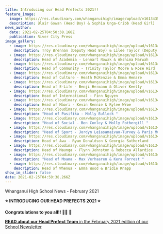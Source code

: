 ```yaml
---
title: Introducing our Head Prefects 2021!!
feature_image:
  image: https://res.cloudinary.com/whanganuihigh/image/upload/v1613435186/prefects/PREFECTS%202021/01_-_Head_of_School_-_Blair_Gowan_and_Sophia_Unga-Cribb_2.jpg
  description: Blair Gowan (Head Boy) & Sophia Unga-Cribb (Head Girl)
news_author:
  date: 2021-02-25T04:50:38.168Z
  publication: River City Press
image_gallery:
  - image: https://res.cloudinary.com/whanganuihigh/image/upload/v1613435185/prefects/PREFECTS%202021/02_-_Deputy_Head_-_Troy_Brennan_and_Lilee_Taylor_2.jpg
    description: Troy Brennan (Deputy Head Boy) & Lilee Taylor (Deputy Head Girl)
  - image: https://res.cloudinary.com/whanganuihigh/image/upload/v1613435186/prefects/PREFECTS%202021/03_-_Head_of_Academia_-_Lennart_Nowak_and_Akshima_Marwah_1.jpg
    description: Head of Academia - Lennart Nowak & Akshima Marwah
  - image: https://res.cloudinary.com/whanganuihigh/image/upload/v1613435186/prefects/PREFECTS%202021/04_-_Head_of_Community_-_Trinity_Taylor_Moore_and_Rose_Hird_4.jpg
    description: Head of Community - Trinity Taylor Moore & Rose Hird
  - image: https://res.cloudinary.com/whanganuihigh/image/upload/v1613435192/prefects/PREFECTS%202021/05_-_Head_of_Culture_-_Heath_McKenzie_and_Emma_Henare_4.jpg
    description: Head of Culture - Heath McKenzie & Emma Henare
  - image: https://res.cloudinary.com/whanganuihigh/image/upload/v1613435193/prefects/PREFECTS%202021/06_-_Head_of_E-Life_-_Benji_Hermann_and_Oliver_Keelty_4.jpg
    description: Head of E-Life - Benji Hermann & Oliver Keelty
  - image: https://res.cloudinary.com/whanganuihigh/image/upload/v1613435193/prefects/PREFECTS%202021/07_-_Head_of_International_-_Finn_Nguyen_2.jpg
    description: Head of International - Finn Nguyen
  - image: https://res.cloudinary.com/whanganuihigh/image/upload/v1613435192/prefects/PREFECTS%202021/08_-_Head_of_Maori_-_Kevin_Rennie_and_Rylee_Wroe_1.jpg
    description: Head of Māori - Kevin Rennie & Rylee Wroe
  - image: https://res.cloudinary.com/whanganuihigh/image/upload/v1613435199/prefects/PREFECTS%202021/09_-_Head_of_Pasifika_-_Molly_Bullock_2.jpg
    description: "Head of Pasifika - Molly Bullock "
  - image: https://res.cloudinary.com/whanganuihigh/image/upload/v1613435199/prefects/PREFECTS%202021/10_-_Head_of_Social_-_Ben_Conley_and_Molly_Fothergill_3.jpg
    description: "Head of Social - Ben Conley & Molly Fothergill "
  - image: https://res.cloudinary.com/whanganuihigh/image/upload/v1613435199/prefects/PREFECTS%202021/11_-_Head_of_Sport_-_Jordyn_Leiasamaivao-Turvey_and_Paris_Munro_2.jpg
    description: "Head of Sport - Jordyn Leiasamaivao-Turvey & Paris Munro "
  - image: https://res.cloudinary.com/whanganuihigh/image/upload/v1613435199/prefects/PREFECTS%202021/12_-_Heads_of_Awa_-_Ryan_Donaldson_and_Georgia_Sutherland_1.jpg
    description: Head of Awa - Ryan Donaldson & Georgia Sutherland
  - image: https://res.cloudinary.com/whanganuihigh/image/upload/v1613435201/prefects/PREFECTS%202021/13_-_Head_of_Maunga_-_Flynn_Johnston_and_Rebecca_Allardice_1.jpg
    description: Head of Maunga - Flynn Johnston & Rebecca Allardice
  - image: https://res.cloudinary.com/whanganuihigh/image/upload/v1613435205/prefects/PREFECTS%202021/14_-_Head_of_Moana_-_Max_Verhaaren_and_Kera_Forrest_1.jpg
    description: "Head of Moana - Max Verhaaren & Kera Forrest "
  - image: https://res.cloudinary.com/whanganuihigh/image/upload/v1613435206/prefects/PREFECTS%202021/15_-_Head_of_Whenua_-_Emma_Wood_and_Bridie_Knapp_2.jpg
    description: Head of Whenua - Emma Wood & Bridie Knapp
show_in_slider: false
date: 2021-02-25T04:50:38.266Z
---
```

Whanganui High School News - February 2021  

**⭐️ INTRODUCING OUR HEAD PREFECTS 2021 ⭐️**

**Congratulations to you all!!** 👏👏 🥳

[**READ about our Head Prefect Team** in the February 2021 edition of our School Newsletter](https://res.cloudinary.com/whanganuihigh/image/upload/v1614218505/newsletters/FEBRUARY_2021_rivercity_press.ai_new-small.pdf)